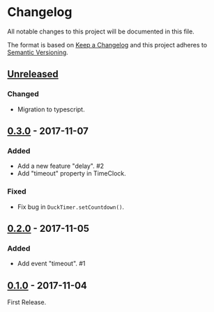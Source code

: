 # Changelog

All notable changes to this project will be documented in this file.

The format is based on [Keep a Changelog](http://keepachangelog.com/en/1.0.0/)
and this project adheres to [Semantic Versioning](http://semver.org/spec/v2.0.0.html).

## [Unreleased]

### Changed

- Migration to typescript.

## [0.3.0] - 2017-11-07

### Added

- Add a new feature "delay". #2
- Add "timeout" property in TimeClock.

### Fixed

- Fix bug in `DuckTimer.setCountdown()`.

## [0.2.0] - 2017-11-05

### Added

- Add event "timeout". #1

## [0.1.0] - 2017-11-04

First Release.

[Unreleased]: https://github.com/archco/duck-timer/compare/v0.3.0...HEAD
[0.3.0]: https://github.com/archco/duck-timer/compare/v0.2.0...v0.3.0
[0.2.0]: https://github.com/archco/duck-timer/compare/v0.1.0...v0.2.0
[0.1.0]: https://github.com/archco/duck-timer/compare/3aab7e6...v0.1.0
